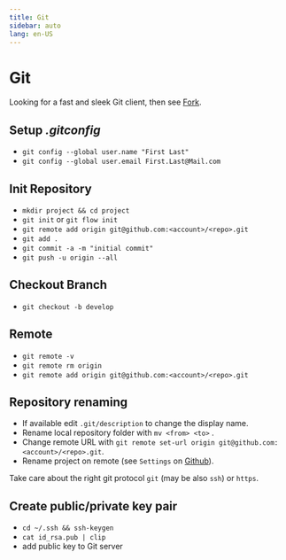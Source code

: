 ```yaml
---
title: Git
sidebar: auto
lang: en-US
---
```

# Git

Looking for a fast and sleek Git client, then see [Fork](https://git-fork.com/).

## Setup _.gitconfig_

- `git config --global user.name "First Last"`
- `git config --global user.email First.Last@Mail.com`

## Init Repository

- `mkdir project && cd project`
- `git init` or `git flow init`
- `git remote add origin git@github.com:<account>/<repo>.git`
- `git add .`
- `git commit -a -m "initial commit"`
- `git push -u origin --all`

## Checkout Branch

- `git checkout -b develop`

## Remote

- `git remote -v`
- `git remote rm origin`
- `git remote add origin git@github.com:<account>/<repo>.git`

## Repository renaming

- If available edit `.git/description` to change the display name.
- Rename local repository folder with `mv <from> <to>` .
- Change remote URL with `git remote set-url origin git@github.com:<account>/<repo>.git`.
- Rename project on remote (see `Settings` on [Github](https://github.com/)).

Take care about the right git protocol `git` (may be also `ssh`) or `https`.

## Create public/private key pair

- `cd ~/.ssh && ssh-keygen`
- `cat id_rsa.pub | clip`
- add public key to Git server
